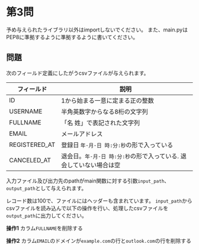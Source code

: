 # 第3問
予め与えられたライブラリ以外はimportしないでください。
また、main.pyはPEP8に準拠するように準拠するように書いてください。

## 問題

次のフィールド定義にしたがうcsvファイルが与えられます。

|フィールド|説明|
|---|---|
|ID|1から始まる一意に定まる正の整数|
|USERNAME|半角英数字からなる8桁の文字列|
|FULLNAME|「名 姓」で表記された文字列|
|EMAIL|メールアドレス|
|REGISTERED_AT|登録日 `年-月-日 時:分:秒`の形で入っている|
|CANCELED_AT|退会日。`年-月-日 時:分:秒`の形で入っている. 退会していない場合は空|

入力ファイル及び出力先のpathがmain関数に対する引数`input_path`、`output_path`として与えられます。

レコード数は100で、ファイルにはヘッダーも含まれています。
`input_path`からcsvファイルを読み込んで以下の操作を行い、処理したcsvファイルを`output_path`に出力してください。

**操作1**
カラム`FULLNAME`を削除する

**操作2**
カラム`EMAIL`のドメインが`example.com`の行と`outlook.com`の行を削除する

